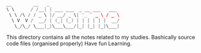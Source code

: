 ```cpp
__        __   _
\ \      / /__| | ___ ___  _ __ ___   ___
 \ \ /\ / / _ \ |/ __/ _ \| '_ ` _ \ / _ \
  \ V  V /  __/ | (_| (_) | | | | | |  __/
   \_/\_/ \___|_|\___\___/|_| |_| |_|\___|
```

This directory contains all the notes related to my studies.
Bashically source code files (organised properly)
Have fun Learning.
